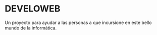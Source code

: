# DEVELOWEB
Un proyecto para ayudar a las personas a que incursione en este bello mundo de la informática.

